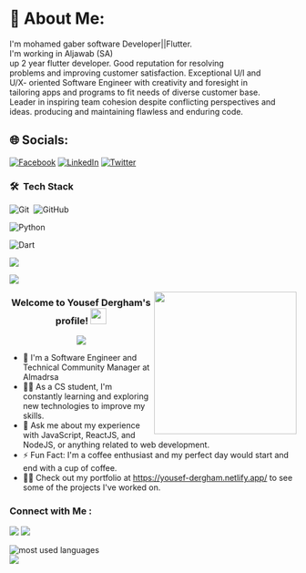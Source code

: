 # 💫 About Me:
I'm mohamed gaber software Developer||Flutter.<br>I'm  working in Aljawab (SA)<br>up 2 year flutter developer. Good reputation for resolving<br>problems and improving customer satisfaction. Exceptional U/I and<br>U/X- oriented Software Engineer with creativity and foresight in<br>tailoring apps and programs to fit needs of diverse customer base.<br>Leader in inspiring team cohesion despite conflicting perspectives and<br>ideas. producing and maintaining flawless and enduring code.


## 🌐 Socials:
[![Facebook](https://img.shields.io/badge/Facebook-%231877F2.svg?logo=Facebook&logoColor=white)](https://facebook.com/mohamedgaberyoussef1996) [![LinkedIn](https://img.shields.io/badge/LinkedIn-%230077B5.svg?logo=linkedin&logoColor=white)](https://linkedin.com/in/aldob-mohamed96) [![Twitter](https://img.shields.io/badge/Twitter-%231DA1F2.svg?logo=Twitter&logoColor=white)](https://twitter.com/aldob_mohamed96) 

### 🛠 &nbsp;Tech Stack

![Git](https://img.shields.io/badge/-Git-05122A?style=flat&logo=git)&nbsp;
![GitHub](https://img.shields.io/badge/-GitHub-05122A?style=flat&logo=github)&nbsp;

![Python](https://img.shields.io/badge/-Python%20-05122A?style=flat&logo=python)&nbsp;

![Dart](https://img.shields.io/badge/-Dart%20-05122A?style=flat&logo=Dart)&nbsp;








![](https://github-profile-trophy.vercel.app/?username=aldob-mohamed96&theme=radical&no-frame=true&no-bg=false&margin-w=4)





![](https://github-contributor-stats.vercel.app/api?username=aldob-mohamed96&limit=5&theme=dark&combine_all_yearly_contributions=true)




<img width="250" align="right" src="https://c.tenor.com/_DOBjnGspYAAAAAM/code-coding.gif">

<h3 align="center">
  Welcome to Yousef Dergham's profile!
  <img src="https://media.giphy.com/media/hvRJCLFzcasrR4ia7z/giphy.gif" width="28">
</h3>

<!-- Typing SVG by DenverCoder1 - https://github.com/DenverCoder1/readme-typing-svg -->
<p align="center">
  <a href="https://github.com/DenverCoder1/readme-typing-svg"><img src="https://readme-typing-svg.herokuapp.com/?lines=Full-stack%20web%20developer;Always%20learning%20new%20things&font=Fira%20Code&center=true&width=440&height=45&color=f75c7e&vCenter=true&size=22"></a>
</p> 

- 🏢 I'm a Software Engineer and Technical Community Manager at Almadrsa
- 👨‍💻 As a CS student, I'm constantly learning and exploring new technologies to improve my skills.
- 💬 Ask me about my experience with JavaScript, ReactJS, and NodeJS, or anything related to web development.
- ⚡ Fun Fact: I'm a coffee enthusiast and my perfect day would start and end with a cup of coffee.
- 👨‍💻 Check out my portfolio at https://yousef-dergham.netlify.app/ to see some of the projects I've worked on.


### Connect with Me :

<a href="https://linkedin.com/in/yousefdergham" target="_blank"><img src="https://img.shields.io/badge/-Yousef%20Dergham-0077B5?style=for-the-badge&logo=Linkedin&logoColor=white"/></a>
<a href="https://t.me/YousefMohamed01" target="_blank"><img src="https://img.shields.io/badge/-Yousef%20Dergham-0077B5?style=for-the-badge&logo=Telegram&logoColor=white"/></a>




<img align="left" src="https://github-readme-stats.vercel.app/api/top-langs?username=yousefdergham&show_icons=true&locale=en&layout=compact&theme=radical" alt="most used languages" />
<br>
<a href="https://komarev.com/ghpvc/?username=yousefdergham&style=for-the-badge">
    <img src="https://komarev.com/ghpvc/?username=yousefdergham&style=for-the-badge">
</a>
